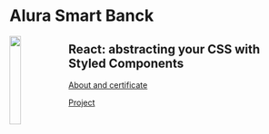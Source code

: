 # Alura Smart Banck

 <img align="left" width="20%" src='https://github.com/alura-dive-enock/certificates/blob/main/Courses/Front_End/React/React_abstracting_your_CSS_with_Styled_Components/assets/icon_alura_React:%20escrevendo%20com%20Typescript.png?raw=true' />

## React: abstracting your CSS with Styled Components

[About and certificate](https://github.com/alura-dive-enock/certificates/tree/main/Courses/Front_End/React/React_abstracting_your_CSS_with_Styled_Components)

[Project](https://alura-dive-enock.github.io/smart_bank_alura/)